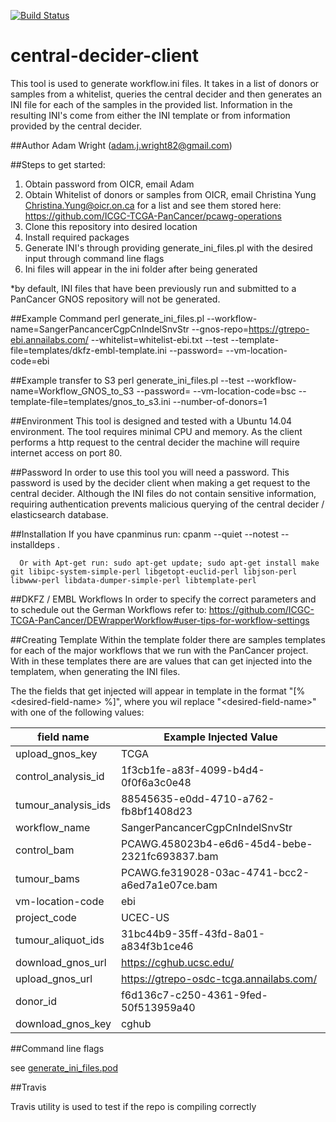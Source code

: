 [![Build Status](https://travis-ci.org/ICGC-TCGA-PanCancer/central-decider-client.svg?branch=develop)](https://travis-ci.org/ICGC-TCGA-PanCancer/central-decider-client)

# central-decider-client
This tool is used to generate workflow.ini files. It takes in a list of donors or samples from a whitelist, queries the central decider and then generates an INI file for each of the samples in the provided list. Information in the resulting INI's come from either the INI template or from information provided by the central decider. 

##Author
Adam Wright (adam.j.wright82@gmail.com)

##Steps to get started:
1.  Obtain password from OICR, email Adam
2.  Obtain Whitelist of donors or samples from OICR, email Christina Yung <Christina.Yung@oicr.on.ca> for a list and see them stored here: https://github.com/ICGC-TCGA-PanCancer/pcawg-operations
3.  Clone this repository into desired location
4.  Install required packages
5.  Generate INI's through providing generate_ini_files.pl with the desired input through command line flags
6.  Ini files will appear in the ini folder after being generated

*by default, INI files that have been previously run and submitted to a PanCancer GNOS repository will not be generated.

##Example Command 
      perl generate_ini_files.pl --workflow-name=SangerPancancerCgpCnIndelSnvStr --gnos-repo=https://gtrepo-ebi.annailabs.com/ --whitelist=whitelist-ebi.txt --test --template-file=templates/dkfz-embl-template.ini --password=<password> --vm-location-code=ebi

##Example transfer to S3
      perl generate_ini_files.pl --test --workflow-name=Workflow_GNOS_to_S3 --password=<password> --vm-location-code=bsc --template-file=templates/gnos_to_s3.ini --number-of-donors=1

##Environment
This tool is designed and tested with a Ubuntu 14.04 environment. The tool requires minimal CPU and memory. As the client performs a http request to the central decider the machine will require internet access on port 80. 
      
##Password
In order to use this tool you will need a password. This password is used by the decider client when making a get request to the central decider. Although the INI files do not contain sensitive information, requiring authentication prevents malicious querying of the central decider / elasticsearch database. 

##Installation
      If you have cpanminus run: cpanm --quiet --notest --installdeps .

      Or with Apt-get run: sudo apt-get update; sudo apt-get install make git libipc-system-simple-perl libgetopt-euclid-perl libjson-perl libwww-perl libdata-dumper-simple-perl libtemplate-perl 

##DKFZ / EMBL Workflows
In order to specify the correct parameters and to schedule out the German Workflows refer to: 
https://github.com/ICGC-TCGA-PanCancer/DEWrapperWorkflow#user-tips-for-workflow-settings

##Creating Template
Within the template folder there are samples templates for each of the major workflows that we run with the PanCancer project. With in these templates there are are values that can get injected into the templatem, when generating the INI files. 

The the fields that get injected will appear in template in the format "[% \<desired-field-name\> %]", where you wil replace "\<desired-field-name\>" with one of the following values:

| field name    | Example Injected Value   |
| ------------- |----------------|
| upload_gnos_key | TCGA |
| control_analysis_id | 1f3cb1fe-a83f-4099-b4d4-0f0f6a3c0e48 |
| tumour_analysis_ids | 88545635-e0dd-4710-a762-fb8bf1408d23 |
| workflow_name | SangerPancancerCgpCnIndelSnvStr |
| control_bam | PCAWG.458023b4-e6d6-45d4-bebe-2321fc693837.bam |
| tumour_bams | PCAWG.fe319028-03ac-4741-bcc2-a6ed7a1e07ce.bam |
| vm-location-code | ebi |
| project_code | UCEC-US |
| tumour_aliquot_ids | 31bc44b9-35ff-43fd-8a01-a834f3b1ce46 |
| download_gnos_url | https://cghub.ucsc.edu/ |
| upload_gnos_url | https://gtrepo-osdc-tcga.annailabs.com/ |
| donor_id | f6d136c7-c250-4361-9fed-50f513959a40 |
| download_gnos_key | cghub |

##Command line flags

see [generate_ini_files.pod](generate_ini_files.pod) 

##Travis

Travis utility is used to test if the repo is compiling correctly
